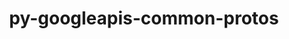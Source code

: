 ---
title: "py-googleapis-common-protos"
layout: cache
categories: [package, develop]
meta: {"compilers": ["gcc@=13.2.0"], "num_specs": 12, "num_specs_by_stack": {"ml-linux-aarch64-cpu": 6, "ml-linux-aarch64-cuda": 6, "ml-linux-x86_64-cpu": 6, "ml-linux-x86_64-cuda": 6, "ml-linux-x86_64-rocm": 5, "root": 12}, "oss": ["ubuntu24.04"], "platforms": ["linux"], "stacks": ["ml-linux-aarch64-cpu", "ml-linux-aarch64-cuda", "ml-linux-x86_64-cpu", "ml-linux-x86_64-cuda", "ml-linux-x86_64-rocm", "root"], "targets": ["aarch64", "x86_64_v3"], "versions": ["1.63.0"]}
spec_details: [{"compiler": "gcc@=13.2.0", "hash": "4r44xcp3bvins252goc2fggb3sd5v4iy", "os": "ubuntu24.04", "platform": "linux", "size": "-", "stacks": ["ml-linux-aarch64-cpu", "ml-linux-aarch64-cuda", "root"], "target": "aarch64", "variants": ["build_system=python_pip", "~grpc"], "versions": ["1.63.0"]}, {"compiler": "gcc@=13.2.0", "hash": "5r6uc5i7kfdsaris4nb5c6cn4ycjavje", "os": "ubuntu24.04", "platform": "linux", "size": "-", "stacks": ["ml-linux-aarch64-cpu", "ml-linux-aarch64-cuda", "root"], "target": "aarch64", "variants": ["build_system=python_pip", "~grpc"], "versions": ["1.63.0"]}, {"compiler": "gcc@=13.2.0", "hash": "eikof4zz62nxuv6pkhdqwhrs5vtgv3we", "os": "ubuntu24.04", "platform": "linux", "size": "-", "stacks": ["ml-linux-x86_64-cpu", "ml-linux-x86_64-cuda", "root"], "target": "x86_64_v3", "variants": ["build_system=python_pip", "~grpc"], "versions": ["1.63.0"]}, {"compiler": "gcc@=13.2.0", "hash": "fdjrubr3biw4zlrqpnjkwpeoirqpzdlp", "os": "ubuntu24.04", "platform": "linux", "size": "-", "stacks": ["ml-linux-aarch64-cpu", "ml-linux-aarch64-cuda", "root"], "target": "aarch64", "variants": ["build_system=python_pip", "~grpc"], "versions": ["1.63.0"]}, {"compiler": "gcc@=13.2.0", "hash": "g5iyum5euum3tcc4bsy7by2z7wiy2tig", "os": "ubuntu24.04", "platform": "linux", "size": "-", "stacks": ["ml-linux-x86_64-cpu", "ml-linux-x86_64-cuda", "ml-linux-x86_64-rocm", "root"], "target": "x86_64_v3", "variants": ["build_system=python_pip", "~grpc"], "versions": ["1.63.0"]}, {"compiler": "gcc@=13.2.0", "hash": "i5gvajysjofjmqhnzqhywivsu7gslwnc", "os": "ubuntu24.04", "platform": "linux", "size": "-", "stacks": ["ml-linux-aarch64-cpu", "ml-linux-aarch64-cuda", "root"], "target": "aarch64", "variants": ["build_system=python_pip", "~grpc"], "versions": ["1.63.0"]}, {"compiler": "gcc@=13.2.0", "hash": "jeopvbyltlhr4rgcoeqms4ffju3eufdl", "os": "ubuntu24.04", "platform": "linux", "size": "-", "stacks": ["ml-linux-x86_64-cpu", "ml-linux-x86_64-cuda", "ml-linux-x86_64-rocm", "root"], "target": "x86_64_v3", "variants": ["build_system=python_pip", "~grpc"], "versions": ["1.63.0"]}, {"compiler": "gcc@=13.2.0", "hash": "pzqoji66ugc3ke7keve4mxchsfwz6yui", "os": "ubuntu24.04", "platform": "linux", "size": "-", "stacks": ["ml-linux-aarch64-cpu", "ml-linux-aarch64-cuda", "root"], "target": "aarch64", "variants": ["build_system=python_pip", "~grpc"], "versions": ["1.63.0"]}, {"compiler": "gcc@=13.2.0", "hash": "rzvwnpu7z4pvbxf2hy45f6cse3j3e4db", "os": "ubuntu24.04", "platform": "linux", "size": "-", "stacks": ["ml-linux-x86_64-cpu", "ml-linux-x86_64-cuda", "ml-linux-x86_64-rocm", "root"], "target": "x86_64_v3", "variants": ["build_system=python_pip", "~grpc"], "versions": ["1.63.0"]}, {"compiler": "gcc@=13.2.0", "hash": "wqzosl4v6iq3ujlcvwrspggysr2i44mx", "os": "ubuntu24.04", "platform": "linux", "size": "-", "stacks": ["ml-linux-x86_64-cpu", "ml-linux-x86_64-cuda", "ml-linux-x86_64-rocm", "root"], "target": "x86_64_v3", "variants": ["build_system=python_pip", "~grpc"], "versions": ["1.63.0"]}, {"compiler": "gcc@=13.2.0", "hash": "xfxzksc7v2dt46a7xkkisdyaee7scgbv", "os": "ubuntu24.04", "platform": "linux", "size": "-", "stacks": ["ml-linux-aarch64-cpu", "ml-linux-aarch64-cuda", "root"], "target": "aarch64", "variants": ["build_system=python_pip", "~grpc"], "versions": ["1.63.0"]}, {"compiler": "gcc@=13.2.0", "hash": "xv2u4xapcoqioevfqvgs3cjvn55q6t3t", "os": "ubuntu24.04", "platform": "linux", "size": "-", "stacks": ["ml-linux-x86_64-cpu", "ml-linux-x86_64-cuda", "ml-linux-x86_64-rocm", "root"], "target": "x86_64_v3", "variants": ["build_system=python_pip", "~grpc"], "versions": ["1.63.0"]}]
---
